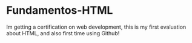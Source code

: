 # Fundamentos-HTML
Im getting a certification on web development, this is my first evaluation about HTML, and also first time using Github!
